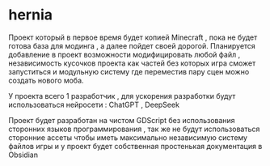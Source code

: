 # hernia

Проект который в первое время будет копией Minecraft , пока не будет готова база для модинга , а далее пойдет своей дорогой. Планируется добавление в проект возможности модифицировать любой файл , независимость кусочков проекта как частей без которых игра сможет запуститься и модульную систему где переместив пару сцен можно создать нового моба.

У проекта всего 1 разработчик , для ускорения разработки будут использоваться нейросети : ChatGPT , DeepSeek

Проект будет разработан на чистом GDScript без использования сторонних языков программирования , так же не будут использоваться сторонние ассеты чтобы иметь максимально независимую систему файлов игры и у проект будет собственная простенькая документация в Obsidian
